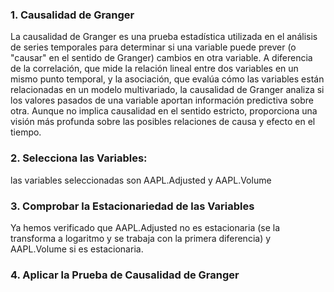 ### 1. Causalidad de Granger
La causalidad de Granger es una prueba estadística utilizada en el análisis de series temporales para determinar si una variable puede prever (o "causar" en el sentido de Granger) cambios en otra variable. 
A diferencia de la correlación, que mide la relación lineal entre dos variables en un mismo punto temporal, y la asociación, que evalúa cómo las variables están relacionadas en un modelo multivariado, la causalidad de Granger analiza si los valores pasados de una variable aportan información predictiva sobre otra. 
Aunque no implica causalidad en el sentido estricto, proporciona una visión más profunda sobre las posibles relaciones de causa y efecto en el tiempo.

### 2. Selecciona las Variables:
las variables seleccionadas son AAPL.Adjusted y AAPL.Volume

### 3. Comprobar la Estacionariedad de las Variables
Ya hemos verificado que AAPL.Adjusted no es estacionaria (se la transforma a logaritmo y se trabaja con la primera diferencia) y AAPL.Volume si es estacionaria.

### 4. Aplicar la Prueba de Causalidad de Granger

